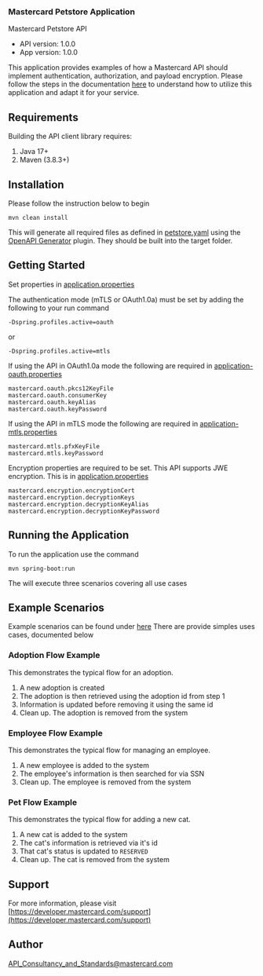 ### Mastercard Petstore Application

Mastercard Petstore API
- API version: 1.0.0
- App version: 1.0.0

This application provides examples of how a Mastercard API should implement authentication, authorization, and payload encryption.
Please follow the steps in the documentation [here](https://developer.mastercard.com/reference-service-ngw/documentation)
to understand how to utilize this application and adapt it for your service.

## Requirements

Building the API client library requires:
1. Java 17+
2. Maven (3.8.3+)

## Installation

Please follow the instruction below to begin

```shell
mvn clean install
```

This will generate all required files as defined in [petstore.yaml](src/main/resources/petstore.yaml) using the [OpenAPI Generator](https://openapi-generator.tech/) plugin. They should be built into the target folder.

## Getting Started

Set properties in [application.properties](src/main/resources/application.properties)

The authentication mode (mTLS or OAuth1.0a) must be set by adding the following to your run command 
```
-Dspring.profiles.active=oauth
```
or
```
-Dspring.profiles.active=mtls
```
If using the API in OAuth1.0a mode the following are required in [application-oauth.properties](src/main/resources/application-oauth.properties)
```
mastercard.oauth.pkcs12KeyFile
mastercard.oauth.consumerKey
mastercard.oauth.keyAlias
mastercard.oauth.keyPassword
```
If using the API in mTLS mode the following are required in [application-mtls.properties](src/main/resources/application-mtls.properties)
```
mastercard.mtls.pfxKeyFile
mastercard.mtls.keyPassword
```
Encryption properties are required to be set. This API supports JWE encryption. This is in [application.properties](src/main/resources/application.properties)
```
mastercard.encryption.encryptionCert
mastercard.encryption.decryptionKeys
mastercard.encryption.decryptionKeyAlias
mastercard.encryption.decryptionKeyPassword
```

## Running the Application

To run the application use the command
```
mvn spring-boot:run
```
The will execute three scenarios covering all use cases

## Example Scenarios

Example scenarios can be found under [here](src/main/java/com/mastercard/app/petstore/examples)
There are provide simples uses cases, documented below

### Adoption Flow Example
This demonstrates the typical flow for an adoption. 
1) A new adoption is created 
2) The adoption is then retrieved using the adoption id from step 1 
3) Information is updated before removing it using the same id
4) Clean up. The adoption is removed from the system

### Employee Flow Example
This demonstrates the typical flow for managing an employee.
1) A new employee is added to the system
2) The employee's information is then searched for via SSN
3) Clean up. The employee is removed from the system

### Pet Flow Example
This demonstrates the typical flow for adding a new cat.
1) A new cat is added to the system
2) The cat's information is retrieved via it's id
3) That cat's status is updated to `RESERVED`
4) Clean up. The cat is removed from the system


## Support
For more information, please visit [https://developer.mastercard.com/support](https://developer.mastercard.com/support)

## Author

API_Consultancy_and_Standards@mastercard.com
